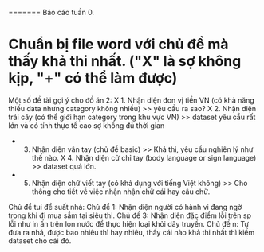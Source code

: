 =======
Báo cáo tuần 0.

Chuẩn bị file word với chủ đề mà thấy khả thi nhất. ("X" là sợ không kịp, "+" có thể làm được)
=======
Một số đề tài gợi ý cho đồ án 2:
X 1. Nhận diện đơn vị tiền VN (có khả năng thiếu data nhưng category không nhiều) >> yêu cầu ra sao?
X 2. Nhận diện trái cây (có thể giới hạn category trong khu vực VN) >> dataset yêu cầu rất lớn và có tính thực tế cao sợ không đủ thời gian
+ 3. Nhận diện vân tay (chủ đề basic)                               >> Khả thi, yêu cầu nghiên lý như thế nào.
X 4. Nhận diện cử chỉ tay (body language or sign language)          >> dataset quá lớn.
+ 5. Nhận diện chữ viết tay (có khả dụng với tiếng Việt không)      >> Cho thông cho tiết về việc nhận nhận chữ cái hay câu chữ.          

Chủ đề tui đề suất nhá:
Chủ đề 1: Nhận diện người có hành vi đang ngờ trong khi đi mua sắm tại siêu thi.
Chủ đề 3: Nhận diện đặc điểm lỗi trên sp lỗi như in ấn trên lon nước để thực hiện loại khỏi dây truyền.
Chủ đề n: Tự đưa ra nhá, được bao nhiêu thì hay nhiêu, thấy cái nào khả thi nhất thì kiếm dataset cho cái đó.